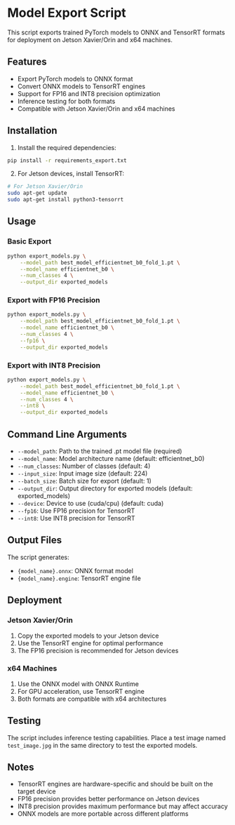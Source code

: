 # Model Export Script

This script exports trained PyTorch models to ONNX and TensorRT formats for deployment on Jetson Xavier/Orin and x64 machines.

## Features

- Export PyTorch models to ONNX format
- Convert ONNX models to TensorRT engines
- Support for FP16 and INT8 precision optimization
- Inference testing for both formats
- Compatible with Jetson Xavier/Orin and x64 machines

## Installation

1. Install the required dependencies:
```bash
pip install -r requirements_export.txt
```

2. For Jetson devices, install TensorRT:
```bash
# For Jetson Xavier/Orin
sudo apt-get update
sudo apt-get install python3-tensorrt
```

## Usage

### Basic Export
```bash
python export_models.py \
    --model_path best_model_efficientnet_b0_fold_1.pt \
    --model_name efficientnet_b0 \
    --num_classes 4 \
    --output_dir exported_models
```

### Export with FP16 Precision
```bash
python export_models.py \
    --model_path best_model_efficientnet_b0_fold_1.pt \
    --model_name efficientnet_b0 \
    --num_classes 4 \
    --fp16 \
    --output_dir exported_models
```

### Export with INT8 Precision
```bash
python export_models.py \
    --model_path best_model_efficientnet_b0_fold_1.pt \
    --model_name efficientnet_b0 \
    --num_classes 4 \
    --int8 \
    --output_dir exported_models
```

## Command Line Arguments

- `--model_path`: Path to the trained .pt model file (required)
- `--model_name`: Model architecture name (default: efficientnet_b0)
- `--num_classes`: Number of classes (default: 4)
- `--input_size`: Input image size (default: 224)
- `--batch_size`: Batch size for export (default: 1)
- `--output_dir`: Output directory for exported models (default: exported_models)
- `--device`: Device to use (cuda/cpu) (default: cuda)
- `--fp16`: Use FP16 precision for TensorRT
- `--int8`: Use INT8 precision for TensorRT

## Output Files

The script generates:
- `{model_name}.onnx`: ONNX format model
- `{model_name}.engine`: TensorRT engine file

## Deployment

### Jetson Xavier/Orin
1. Copy the exported models to your Jetson device
2. Use the TensorRT engine for optimal performance
3. The FP16 precision is recommended for Jetson devices

### x64 Machines
1. Use the ONNX model with ONNX Runtime
2. For GPU acceleration, use TensorRT engine
3. Both formats are compatible with x64 architectures

## Testing

The script includes inference testing capabilities. Place a test image named `test_image.jpg` in the same directory to test the exported models.

## Notes

- TensorRT engines are hardware-specific and should be built on the target device
- FP16 precision provides better performance on Jetson devices
- INT8 precision provides maximum performance but may affect accuracy
- ONNX models are more portable across different platforms 